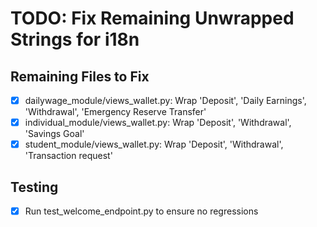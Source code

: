 # TODO: Fix Remaining Unwrapped Strings for i18n

## Remaining Files to Fix
- [x] dailywage_module/views_wallet.py: Wrap 'Deposit', 'Daily Earnings', 'Withdrawal', 'Emergency Reserve Transfer'
- [x] individual_module/views_wallet.py: Wrap 'Deposit', 'Withdrawal', 'Savings Goal'
- [x] student_module/views_wallet.py: Wrap 'Deposit', 'Withdrawal', 'Transaction request'

## Testing
- [x] Run test_welcome_endpoint.py to ensure no regressions
